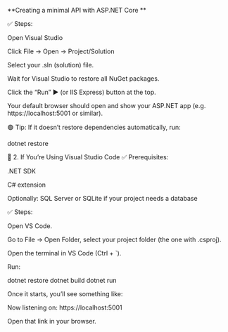 **Creating a minimal API with ASP.NET Core **

✅ Steps:

Open Visual Studio

Click File → Open → Project/Solution

Select your .sln (solution) file.

Wait for Visual Studio to restore all NuGet packages.

Click the “Run” ▶️ (or IIS Express) button at the top.

Your default browser should open and show your ASP.NET app (e.g. https://localhost:5001 or similar).

🟢 Tip: If it doesn’t restore dependencies automatically, run:

dotnet restore

🧩 2. If You’re Using Visual Studio Code
✅ Prerequisites:

.NET SDK

C# extension

Optionally: SQL Server or SQLite if your project needs a database

✅ Steps:

Open VS Code.

Go to File → Open Folder, select your project folder (the one with .csproj).

Open the terminal in VS Code (Ctrl + `).

Run:

dotnet restore
dotnet build
dotnet run


Once it starts, you’ll see something like:

Now listening on: https://localhost:5001


Open that link in your browser.
